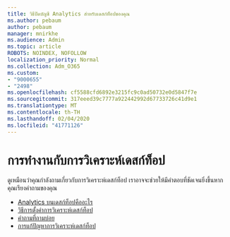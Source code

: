 ```yaml
---
title: วิธีปิดบัญชี Analytics สำหรับเดสก์ท็อปของคุณ
ms.author: pebaum
author: pebaum
manager: mnirkhe
ms.audience: Admin
ms.topic: article
ROBOTS: NOINDEX, NOFOLLOW
localization_priority: Normal
ms.collection: Adm_O365
ms.custom:
- "9000655"
- "2498"
ms.openlocfilehash: cf5588cfd6892e3215fc9c0ad50732e0d5847f7e
ms.sourcegitcommit: 317eeed39c7777a922442992d67733726c41d9e1
ms.translationtype: MT
ms.contentlocale: th-TH
ms.lasthandoff: 02/04/2020
ms.locfileid: "41771126"
---
```

# <a name="working-with-desktop-analytics"></a>การทำงานกับการวิเคราะห์เดสก์ท็อป

ดูเหมือนว่าคุณกำลังถามเกี่ยวกับการวิเคราะห์เดสก์ท็อป เราอาจจะช่วยให้มีคำตอบที่ชัดเจนยิ่งขึ้นหากคุณเรียงคำถามของคุณ

- [Analytics บนเดสก์ท็อปคืออะไร](https://docs.microsoft.com/configmgr/desktop-analytics/overview)
- [วิธีการตั้งค่าการวิเคราะห์เดสก์ท็อป](https://docs.microsoft.com/configmgr/desktop-analytics/set-up)
- [คำถามที่ถามบ่อย](https://docs.microsoft.com/configmgr/desktop-analytics/faq)
- [การแก้ปัญหาการวิเคราะห์เดสก์ท็อป](https://docs.microsoft.com/configmgr/desktop-analytics/troubleshooting)